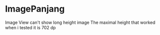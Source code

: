 # ImagePanjang
Image View can't show long height image
The maximal height that worked when i tested it is 702 dp
